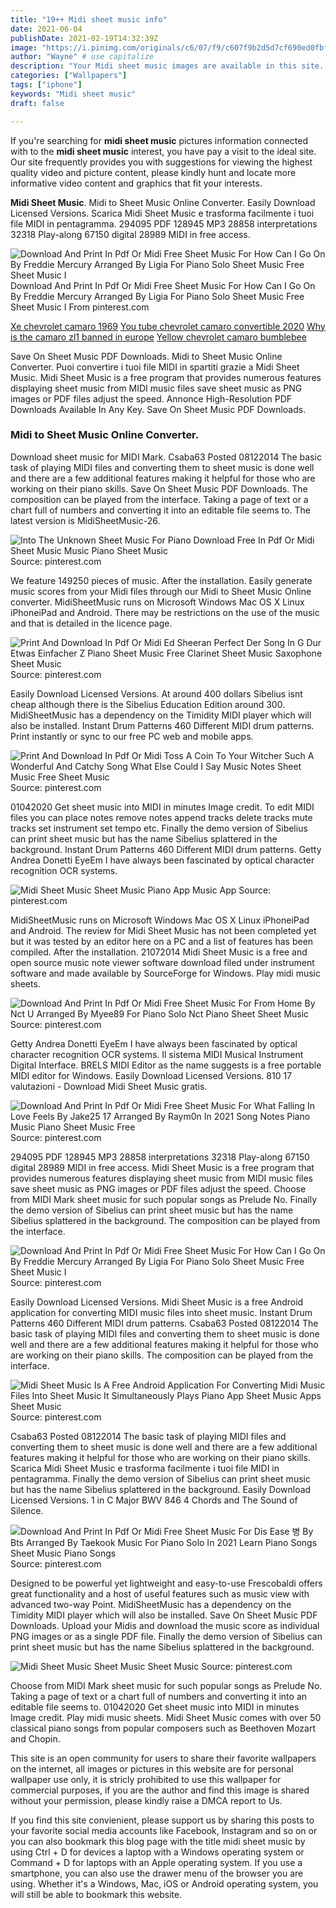 ```yaml
---
title: "19++ Midi sheet music info"
date: 2021-06-04
publishDate: 2021-02-19T14:32:39Z
image: "https://i.pinimg.com/originals/c6/07/f9/c607f9b2d5d7cf690ed0fbf22bcbcf27.png"
author: "Wayne" # use capitalize
description: "Your Midi sheet music images are available in this site. Midi sheet music are a topic that is being searched for and liked by netizens today. You can Get the Midi sheet music files here. Find and Download all free vectors."
categories: ["Wallpapers"]
tags: ["iphone"]
keywords: "Midi sheet music"
draft: false

---
```


If you're searching for **midi sheet music** pictures information connected with to the **midi sheet music** interest, you have pay a visit to the ideal  site.  Our site frequently  provides you with  suggestions  for viewing  the highest  quality video and picture  content, please kindly hunt and locate more informative video content and graphics  that fit your interests.

**Midi Sheet Music**. Midi to Sheet Music Online Converter. Easily Download Licensed Versions. Scarica Midi Sheet Music e trasforma facilmente i tuoi file MIDI in pentagramma. 294095 PDF 128945 MP3 28858 interpretations 32318 Play-along 67150 digital 28989 MIDI in free access.

![Download And Print In Pdf Or Midi Free Sheet Music For How Can I Go On By Freddie Mercury Arranged By Ligia For Piano Solo Sheet Music Free Sheet Music I](https://i.pinimg.com/originals/d2/72/d0/d272d03e2db500bbe3413b2f8a387427.png "Download And Print In Pdf Or Midi Free Sheet Music For How Can I Go On By Freddie Mercury Arranged By Ligia For Piano Solo Sheet Music Free Sheet Music I")
Download And Print In Pdf Or Midi Free Sheet Music For How Can I Go On By Freddie Mercury Arranged By Ligia For Piano Solo Sheet Music Free Sheet Music I From pinterest.com

[Xe chevrolet camaro 1969](/xe-chevrolet-camaro-1969/)
[You tube chevrolet camaro convertible 2020](/you-tube-chevrolet-camaro-convertible-2020/)
[Why is the camaro zl1 banned in europe](/why-is-the-camaro-zl1-banned-in-europe/)
[Yellow chevrolet camaro bumblebee](/yellow-chevrolet-camaro-bumblebee/)

Save On Sheet Music PDF Downloads. Midi to Sheet Music Online Converter. Puoi convertire i tuoi file MIDI in spartiti grazie a Midi Sheet Music. Midi Sheet Music is a free program that provides numerous features displaying sheet music from MIDI music files save sheet music as PNG images or PDF files adjust the speed. Annonce High-Resolution PDF Downloads Available In Any Key. Save On Sheet Music PDF Downloads.

### Midi to Sheet Music Online Converter.

Download sheet music for MIDI Mark. Csaba63 Posted 08122014 The basic task of playing MIDI files and converting them to sheet music is done well and there are a few additional features making it helpful for those who are working on their piano skills. Save On Sheet Music PDF Downloads. The composition can be played from the interface. Taking a page of text or a chart full of numbers and converting it into an editable file seems to. The latest version is MidiSheetMusic-26.


![Into The Unknown Sheet Music For Piano Download Free In Pdf Or Midi Sheet Music Music Piano Sheet Music](https://i.pinimg.com/originals/99/a1/d5/99a1d5b2c27120ec8e97e1ac90b73d60.png "Into The Unknown Sheet Music For Piano Download Free In Pdf Or Midi Sheet Music Music Piano Sheet Music")
Source: pinterest.com

We feature 149250 pieces of music. After the installation. Easily generate music scores from your Midi files through our Midi to Sheet Music Online converter. MidiSheetMusic runs on Microsoft Windows Mac OS X Linux iPhoneiPad and Android. There may be restrictions on the use of the music and that is detailed in the licence page.

![Print And Download In Pdf Or Midi Ed Sheeran Perfect Der Song In G Dur Etwas Einfacher Z Piano Sheet Music Free Clarinet Sheet Music Saxophone Sheet Music](https://i.pinimg.com/originals/7c/12/2b/7c122b7dd0eabdc38d1cd6ebf43ec0ab.png "Print And Download In Pdf Or Midi Ed Sheeran Perfect Der Song In G Dur Etwas Einfacher Z Piano Sheet Music Free Clarinet Sheet Music Saxophone Sheet Music")
Source: pinterest.com

Easily Download Licensed Versions. At around 400 dollars Sibelius isnt cheap although there is the Sibelius Education Edition around 300. MidiSheetMusic has a dependency on the Timidity MIDI player which will also be installed. Instant Drum Patterns 460 Different MIDI drum patterns. Print instantly or sync to our free PC web and mobile apps.

![Print And Download In Pdf Or Midi Toss A Coin To Your Witcher Such A Wonderful And Catchy Song What Else Could I Say Music Notes Sheet Music Free Sheet Music](https://i.pinimg.com/originals/0d/e7/ef/0de7ef2f11404e4085d3f916b56ba9e4.png "Print And Download In Pdf Or Midi Toss A Coin To Your Witcher Such A Wonderful And Catchy Song What Else Could I Say Music Notes Sheet Music Free Sheet Music")
Source: pinterest.com

01042020 Get sheet music into MIDI in minutes Image credit. To edit MIDI files you can place notes remove notes append tracks delete tracks mute tracks set instrument set tempo etc. Finally the demo version of Sibelius can print sheet music but has the name Sibelius splattered in the background. Instant Drum Patterns 460 Different MIDI drum patterns. Getty Andrea Donetti EyeEm I have always been fascinated by optical character recognition OCR systems.

![Midi Sheet Music Sheet Music Piano App Music App](https://i.pinimg.com/170x/dc/b7/df/dcb7dfb0c4facbe6dfde570ad1fd7a32.jpg "Midi Sheet Music Sheet Music Piano App Music App")
Source: pinterest.com

MidiSheetMusic runs on Microsoft Windows Mac OS X Linux iPhoneiPad and Android. The review for Midi Sheet Music has not been completed yet but it was tested by an editor here on a PC and a list of features has been compiled. After the installation. 21072014 Midi Sheet Music is a free and open source music note viewer software download filed under instrument software and made available by SourceForge for Windows. Play midi music sheets.

![Download And Print In Pdf Or Midi Free Sheet Music For From Home By Nct U Arranged By Myee89 For Piano Solo Nct Piano Sheet Sheet Music](https://i.pinimg.com/originals/3b/8a/1a/3b8a1ad4d5dccdc5679d19051fcd1012.png "Download And Print In Pdf Or Midi Free Sheet Music For From Home By Nct U Arranged By Myee89 For Piano Solo Nct Piano Sheet Sheet Music")
Source: pinterest.com

Getty Andrea Donetti EyeEm I have always been fascinated by optical character recognition OCR systems. Il sistema MIDI Musical Instrument Digital Interface. BRELS MIDI Editor as the name suggests is a free portable MIDI editor for Windows. Easily Download Licensed Versions. 810 17 valutazioni - Download Midi Sheet Music gratis.

![Download And Print In Pdf Or Midi Free Sheet Music For What Falling In Love Feels By Jake25 17 Arranged By Raym0n In 2021 Song Notes Piano Music Piano Sheet Music Free](https://i.pinimg.com/originals/a2/7d/90/a27d90e3ced6d13caed5475e1d9267ce.png "Download And Print In Pdf Or Midi Free Sheet Music For What Falling In Love Feels By Jake25 17 Arranged By Raym0n In 2021 Song Notes Piano Music Piano Sheet Music Free")
Source: pinterest.com

294095 PDF 128945 MP3 28858 interpretations 32318 Play-along 67150 digital 28989 MIDI in free access. Midi Sheet Music is a free program that provides numerous features displaying sheet music from MIDI music files save sheet music as PNG images or PDF files adjust the speed. Choose from MIDI Mark sheet music for such popular songs as Prelude No. Finally the demo version of Sibelius can print sheet music but has the name Sibelius splattered in the background. The composition can be played from the interface.

![Download And Print In Pdf Or Midi Free Sheet Music For How Can I Go On By Freddie Mercury Arranged By Ligia For Piano Solo Sheet Music Free Sheet Music I](https://i.pinimg.com/originals/d2/72/d0/d272d03e2db500bbe3413b2f8a387427.png "Download And Print In Pdf Or Midi Free Sheet Music For How Can I Go On By Freddie Mercury Arranged By Ligia For Piano Solo Sheet Music Free Sheet Music I")
Source: pinterest.com

Easily Download Licensed Versions. Midi Sheet Music is a free Android application for converting MIDI music files into sheet music. Instant Drum Patterns 460 Different MIDI drum patterns. Csaba63 Posted 08122014 The basic task of playing MIDI files and converting them to sheet music is done well and there are a few additional features making it helpful for those who are working on their piano skills. The composition can be played from the interface.

![Midi Sheet Music Is A Free Android Application For Converting Midi Music Files Into Sheet Music It Simultaneously Plays Piano App Sheet Music Apps Sheet Music](https://i.pinimg.com/originals/f2/fb/e7/f2fbe71cadc42ffb33be2887637b61e3.jpg "Midi Sheet Music Is A Free Android Application For Converting Midi Music Files Into Sheet Music It Simultaneously Plays Piano App Sheet Music Apps Sheet Music")
Source: pinterest.com

Csaba63 Posted 08122014 The basic task of playing MIDI files and converting them to sheet music is done well and there are a few additional features making it helpful for those who are working on their piano skills. Scarica Midi Sheet Music e trasforma facilmente i tuoi file MIDI in pentagramma. Finally the demo version of Sibelius can print sheet music but has the name Sibelius splattered in the background. Easily Download Licensed Versions. 1 in C Major BWV 846 4 Chords and The Sound of Silence.

![Download And Print In Pdf Or Midi Free Sheet Music For Dis Ease 병 By Bts Arranged By Taekook Music For Piano Solo In 2021 Learn Piano Songs Sheet Music Piano Songs](https://i.pinimg.com/originals/b3/1f/9d/b31f9d739c6b9f81e78fad4558880514.png "Download And Print In Pdf Or Midi Free Sheet Music For Dis Ease 병 By Bts Arranged By Taekook Music For Piano Solo In 2021 Learn Piano Songs Sheet Music Piano Songs")
Source: pinterest.com

Designed to be powerful yet lightweight and easy-to-use Frescobaldi offers great functionality and a host of useful features such as music view with advanced two-way Point. MidiSheetMusic has a dependency on the Timidity MIDI player which will also be installed. Save On Sheet Music PDF Downloads. Upload your Midis and download the music score as individual PNG images or as a single PDF file. Finally the demo version of Sibelius can print sheet music but has the name Sibelius splattered in the background.

![Midi Sheet Music Sheet Music Sheet Music](https://i.pinimg.com/originals/c6/07/f9/c607f9b2d5d7cf690ed0fbf22bcbcf27.png "Midi Sheet Music Sheet Music Sheet Music")
Source: pinterest.com

Choose from MIDI Mark sheet music for such popular songs as Prelude No. Taking a page of text or a chart full of numbers and converting it into an editable file seems to. 01042020 Get sheet music into MIDI in minutes Image credit. Play midi music sheets. Midi Sheet Music comes with over 50 classical piano songs from popular composers such as Beethoven Mozart and Chopin.

This site is an open community for users to share their favorite wallpapers on the internet, all images or pictures in this website are for personal wallpaper use only, it is stricly prohibited to use this wallpaper for commercial purposes, if you are the author and find this image is shared without your permission, please kindly raise a DMCA report to Us.

If you find this site convienient, please support us by sharing this posts to your favorite social media accounts like Facebook, Instagram and so on or you can also bookmark this blog page with the title midi sheet music by using Ctrl + D for devices a laptop with a Windows operating system or Command + D for laptops with an Apple operating system. If you use a smartphone, you can also use the drawer menu of the browser you are using. Whether it's a Windows, Mac, iOS or Android operating system, you will still be able to bookmark this website.
